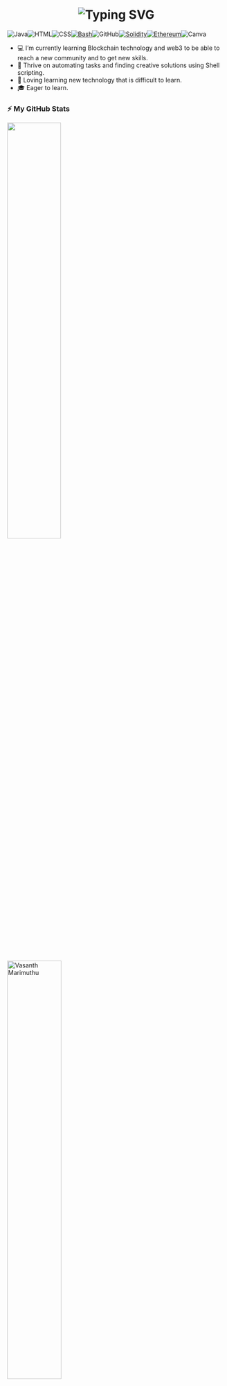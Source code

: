 <h1 align='center'>
<img src="https://readme-typing-svg.demolab.com?font=Fira+Code&weight=600&size=22&pause=1000&color=3F90F7&random=false&width=535&lines=%E2%9C%A8+Hi+there%2C+Welcome+to+my+Mini+World!" alt="Typing SVG" />
</h1>

 ![Java](https://img.shields.io/badge/java-%23ED8B00.svg?style=for-the-badge&logo=openjdk&logoColor=white)![HTML](https://img.shields.io/badge/HTML5-E34F26?style=for-the-badge&logo=html5&logoColor=white)![CSS](https://img.shields.io/badge/CSS3-1572B6?style=for-the-badge&logo=css3&logoColor=white)[![Bash](https://img.shields.io/badge/Bash-4EAA25?style=for-the-badge&logo=gnu-bash&logoColor=white)](https://www.gnu.org/software/bash/)![GitHub](https://img.shields.io/badge/github-%23121011.svg?style=for-the-badge&logo=github&logoColor=white)[![Solidity](https://img.shields.io/badge/Solidity-16537e?style=for-the-badge&logo=solidity&logoColor=white)](https://docs.soliditylang.org/en/v0.8.27/)[![Ethereum](https://img.shields.io/badge/Ethereum-3C3C3D?style=for-the-badge&logo=ethereum&logoColor=white)](https://ethereum.org/en/)![Canva](https://img.shields.io/badge/Canva-%2300C4CC.svg?style=for-the-badge&logo=Canva&logoColor=white)


- :computer: I’m currently learning Blockchain technology and web3 to be able to reach a new community and to get new skills.
- 🤖 Thrive on automating tasks and finding creative solutions using Shell scripting.
- 🎯 Loving learning new technology that is difficult to learn.
- 🎓 Eager to learn.


### ⚡ My GitHub Stats
<div>  
  <a title="GitHub Readme Stats"><img src="https://fabianocouto-readme-stats.vercel.app/api?username=vasanthmarimuth&show_icons=true&include_all_commits=true&count_private=true&theme=github_dark_dimmed&hide=stars&line_height=28&v1&rank_icon=github&text_color=adbac7&title_color=7cfe9e&icon_color=7cfe9e" width=49.6% />
  </a>
  <a title="Github Readme Streak Stats"><img src="https://github-readme-streak-stats.herokuapp.com/?user=vasanthmarimuth&background=24292f&border=373e47&stroke=373e47&currStreakNum=adbac7&sideNums=adbac7&sideLabels=adbac7&dates=adbac7&ring=7cfe9e&currStreakLabel=7cfe9e&fire=213658k" alt="Vasanth Marimuthu" width=49.79% />
  </a>
</div>

[![](https://visitcount.itsvg.in/api?id=vasanthmarimuth&label=Profile%20Views&color=3&icon=8&pretty=true)](https://visitcount.itsvg.in)

